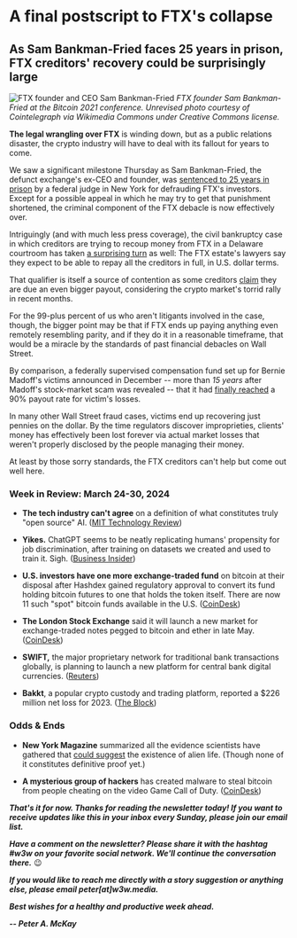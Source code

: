 # A final postscript to FTX's collapse
## As Sam Bankman-Fried faces 25 years in prison, FTX creditors' recovery could be surprisingly large

![FTX founder and CEO Sam Bankman-Fried](https://upload.wikimedia.org/wikipedia/commons/a/a0/Sam_Bankman-Fried.png)
*FTX founder Sam Bankman-Fried at the Bitcoin 2021 conference. Unrevised photo courtesy of Cointelegraph via Wikimedia Commons under Creative Commons license.*

**The legal wrangling over FTX** is winding down, but as a public relations disaster, the crypto industry will have to deal with its fallout for years to come.

We saw a significant milestone Thursday as Sam Bankman-Fried, the defunct exchange's ex-CEO and founder, was [sentenced to 25 years in prison](https://www.coindesk.com/policy/2024/03/29/sbf-is-going-to-prison-for-25-years/) by a federal judge in New York for defrauding FTX's investors. Except for a possible appeal in which he may try to get that punishment shortened, the criminal component of the FTX debacle is now effectively over.

Intriguingly (and with much less press coverage), the civil bankruptcy case in which creditors are trying to recoup money from FTX in a Delaware courtroom has taken [a surprising turn](https://www.cnbc.com/2024/02/10/as-sam-bankman-fried-awaits-jail-ftx-customers-await-full-repayment.html) as well: The FTX estate's lawyers say they expect to be able to repay all the creditors in full, in U.S. dollar terms.

That qualifier is itself a source of contention as some creditors [claim](https://www.wired.com/story/ftx-bankruptcy-bitcoin-value/) they are due an even bigger payout, considering the crypto market's torrid rally in recent months.

For the 99-plus percent of us who aren't litigants involved in the case, though, the bigger point may be that if FTX ends up paying anything even remotely resembling parity, and if they do it in a reasonable timeframe, that would be a miracle by the standards of past financial debacles on Wall Street.

By comparison, a federally supervised compensation fund set up for Bernie Madoff's victims announced in December -- more than *15 years* after Madoff's stock-market scam was revealed -- that it had [finally reached](https://www.cnbc.com/2023/12/11/bernie-madoff-victims-get-159-million-from-ponzi-recovery-fund.html) a 90% payout rate for victim's losses.

In many other Wall Street fraud cases, victims end up recovering just pennies on the dollar. By the time regulators discover improprieties, clients' money has effectively been lost forever via actual market losses that weren't properly disclosed by the people managing their money.

At least by those sorry standards, the FTX creditors can't help but come out well here.

### Week in Review: March 24-30, 2024

- **The tech industry can't agree** on a definition of what constitutes truly "open source" AI. ([MIT Technology Review](https://www.technologyreview.com/2024/03/25/1090111/tech-industry-open-source-ai-definition-problem/))

- **Yikes.** ChatGPT seems to be neatly replicating humans' propensity for job discrimination, after training on datasets we created and used to train it. Sigh. ([Business Insider](https://www.msn.com/en-us/money/markets/don-t-expect-chatgpt-to-take-the-bias-out-of-job-recruiting-just-yet/ar-BB1jzn1C))

- **U.S. investors have one more exchange-traded fund** on bitcoin at their disposal after Hashdex gained regulatory approval to convert its fund holding bitcoin futures to one that holds the token itself. There are now 11 such "spot" bitcoin funds available in the U.S. ([CoinDesk](https://www.msn.com/en-us/money/markets/us-has-its-eleventh-spot-bitcoin-etf-after-hashdex-fund-conversion/ar-BB1kDX7X))

- **The London Stock Exchange** said it will launch a new market for exchange-traded notes pegged to bitcoin and ether in late May. ([CoinDesk](https://www.coindesk.com/business/2024/03/25/london-stock-exchange-will-start-market-for-bitcoin-and-ether-etns-may-28/))

- **SWIFT,** the major proprietary network for traditional bank transactions globally, is planning to launch a new platform for central bank digital currencies. ([Reuters](https://www.reuters.com/business/finance/swift-planning-launch-new-central-bank-digital-currency-platform-12-24-months-2024-03-25/))

- **Bakkt**, a popular crypto custody and trading platform, reported a $226 million net loss for 2023. ([The Block](https://www.theblock.co/post/284591/bakkt-226-million-net-losses))

### Odds & Ends

- **New York Magazine** summarized all the evidence scientists have gathered that [could suggest](https://nymag.com/intelligencer/article/have-we-already-found-alien-life.html) the existence of alien life. (Though none of it constitutes definitive proof yet.)

- **A mysterious group of hackers** has created malware to steal bitcoin from people cheating on the video Game Call of Duty. ([CoinDesk](https://www.coindesk.com/tech/2024/03/29/call-of-duty-cheaters-allegedly-lose-their-bitcoin-as-hackers-target-gamers-with-malware/))

_**That's it for now. Thanks for reading the newsletter today! If you want to receive updates like this in your inbox every Sunday, please join our email list.**_

_**Have a comment on the newsletter? Please share it with the hashtag #w3w on your favorite social network. We'll continue the conversation there.**_ 😉

_**If you would like to reach me directly with a story suggestion or anything else, please email peter[at]w3w.media.**_

_**Best wishes for a healthy and productive week ahead.**_  

_**-- Peter A. McKay**_  
